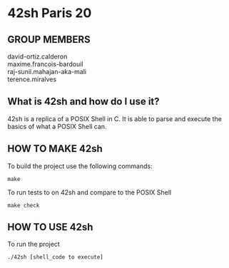 # 42sh Paris 20

## GROUP MEMBERS

david-ortiz.calderon <br>
maxime.francois-bardouil <br>
raj-sunil.mahajan-aka-mali <br>
terence.miralves <br>

## What is 42sh and how do I use it?

42sh is a replica of a POSIX Shell in C. It is able to parse and execute the
basics of what a POSIX Shell can.

## HOW TO MAKE 42sh

To build the project use the following commands:
```
make
```

To run tests to on 42sh and compare to the POSIX Shell
```
make check
```

## HOW TO USE 42sh

To run the project
```
./42sh [shell_code to execute]
```
